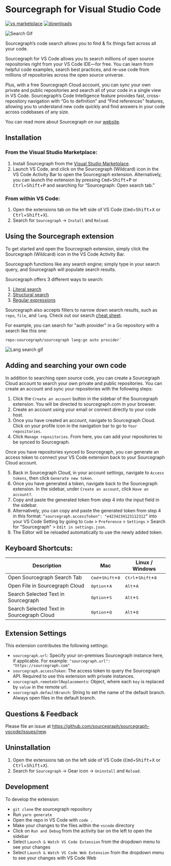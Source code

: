 # Sourcegraph for Visual Studio Code

[![vs marketplace](https://img.shields.io/vscode-marketplace/v/sourcegraph.sourcegraph.svg?label=vs%20marketplace)](https://marketplace.visualstudio.com/items?itemName=sourcegraph.sourcegraph) [![downloads](https://img.shields.io/vscode-marketplace/d/sourcegraph.sourcegraph.svg)](https://marketplace.visualstudio.com/items?itemName=sourcegraph.sourcegraph)

![Search Gif](https://storage.googleapis.com/sourcegraph-assets/VS%20Marketplace/tableContainer.gif)

Sourcegraph’s code search allows you to find & fix things fast across all your code.

Sourcegraph for VS Code allows you to search millions of open source repositories right from your VS Code IDE—for free. You can learn from helpful code examples, search best practices, and re-use code from millions of repositories across the open source universe.

Plus, with a free Sourcegraph Cloud account, you can sync your own private and public repositories and search all of your code in a single view in VS Code. Sourcegraph’s Code Intelligence feature provides fast, cross-repository navigation with “Go to definition” and “Find references” features, allowing you to understand new code quickly and find answers in your code across codebases of any size.

You can read more about Sourcegraph on our [website](https://about.sourcegraph.com/).

## Installation

### From the Visual Studio Marketplace:

1. Install Sourcegraph from the [Visual Studio Marketplace](https://marketplace.visualstudio.com/items?itemName=sourcegraph.sourcegraph).
2. Launch VS Code, and click on the Sourcegraph (Wildcard) icon in the VS Code Activity Bar to open the Sourcegraph extension. Alternatively, you can launch the extension by pressing <kbd>Cmd</kbd>+<kbd>Shift</kbd>+<kbd>P</kbd> or <kbd>Ctrl</kbd>+<kbd>Shift</kbd>+<kbd>P</kbd> and searching for “Sourcegraph: Open search tab.”

### From within VS Code:

1. Open the extensions tab on the left side of VS Code (<kbd>Cmd</kbd>+<kbd>Shift</kbd>+<kbd>X</kbd> or <kbd>Ctrl</kbd>+<kbd>Shift</kbd>+<kbd>X</kbd>).
2. Search for `Sourcegraph` -> `Install` and `Reload`.

## Using the Sourcegraph extension

To get started and open the Sourcegraph extension, simply click the Sourcegraph (Wildcard) icon in the VS Code Activity Bar.

Sourcegraph functions like any search engine; simply type in your search query, and Sourcegraph will populate search results.

Sourcegraph offers 3 different ways to search:

1. [Literal search](https://learn.sourcegraph.com/how-to-search-code-with-sourcegraph-using-literal-patterns)
2. [Structural search](https://learn.sourcegraph.com/how-to-search-with-sourcegraph-using-structural-patterns)
3. [Regular expressions](https://learn.sourcegraph.com/how-to-search-with-sourcegraph-using-regular-expression-patterns)

Sourcegraph also accepts filters to narrow down search results, such as `repo`, `file`, and `lang`. Check out our search [cheat sheet](https://learn.sourcegraph.com/how-to-search-code-with-sourcegraph-a-cheat-sheet).

For example, you can search for "auth provider" in a Go repository with a search like this one:

```
repo:sourcegraph/sourcegraph lang:go auto provider`
```

![Lang search gif](https://storage.googleapis.com/sourcegraph-assets/VS%20Marketplace/langSearch.gif)

## Adding and searching your own code

In addition to searching open source code, you can create a Sourcegraph Cloud account to search your own private and public repositories. You can create an account and sync your repositories with the following steps:

1. Click the `Create an account` button in the sidebar of the Sourcegraph extension. You will be directed to sourcegraph.com in your browser.
2. Create an account using your email or connect directly to your code host.
3. Once you have created an account, navigate to Sourcegraph Cloud. Click on your profile icon in the navigation bar to go to `Your repositories`.
4. Click `Manage repositories`. From here, you can add your repositories to be synced to Sourcegraph.

Once you have repositories synced to Sourcegraph, you can generate an access token to connect your VS Code extension back to your Sourcegraph Cloud account.

5. Back in Sourcegraph Cloud, in your account settings, navigate to `Access tokens`, then click `Generate new token`.
6. Once you have generated a token, navigate back to the Sourcegraph extension. In the sidebar, under `Create an account`, click `Have an account?`.
7. Copy and paste the generated token from step 4 into the input field in the sidebar.
8. Alternatively, you can copy and paste the generated token from step 4 in this format: `“sourcegraph.accessToken": "e4234234123112312”` into your VS Code Setting by going to `Code` > `Preference` > `Settings` > Search for "Sourcegraph" > `Edit in settings.json`.
9. The Editor will be reloaded automatically to use the newly added token.

## Keyboard Shortcuts:

| Description                               | Mac                                          | Linux / Windows                               |
| ----------------------------------------- | -------------------------------------------- | --------------------------------------------- |
| Open Sourcegraph Search Tab               | <kbd>Cmd</kbd>+<kbd>Shift</kbd>+<kbd>8</kbd> | <kbd>Ctrl</kbd>+<kbd>Shift</kbd>+<kbd>8</kbd> |
| Open File in Sourcegraph Cloud            | <kbd>Option</kbd>+<kbd>A</kbd>               | <kbd>Alt</kbd>+<kbd>A</kbd>                   |
| Search Selected Text in Sourcegraph       | <kbd>Option</kbd>+<kbd>S</kbd>               | <kbd>Alt</kbd>+<kbd>S</kbd>                   |
| Search Selected Text in Sourcegraph Cloud | <kbd>Option</kbd>+<kbd>Q</kbd>               | <kbd>Alt</kbd>+<kbd>Q</kbd>                   |

## Extension Settings

This extension contributes the following settings:

- `sourcegraph.url`: Specify your on-premises Sourcegraph instance here, if applicable. For example: `"sourcegraph.url": "https://sourcegraph.com"`
- `sourcegraph.accessToken`: The access token to query the Sourcegraph API. Required to use this extension with private instances.
- `sourcegraph.remoteUrlReplacements`: Object, where each `key` is replaced by `value` in the remote url.
- `sourcegraph.defaultBranch`: String to set the name of the default branch. Always open files in the default branch.

## Questions & Feedback

Please file an issue at https://github.com/sourcegraph/sourcegraph-vscode/issues/new.

## Uninstallation

1.  Open the extensions tab on the left side of VS Code (<kbd>Cmd</kbd>+<kbd>Shift</kbd>+<kbd>X</kbd> or <kbd>Ctrl</kbd>+<kbd>Shift</kbd>+<kbd>X</kbd>).
2.  Search for `Sourcegraph` -> Gear icon -> `Uninstall` and `Reload`.

## Development

To develop the extension:

- `git clone` the sourcegraph repository
- Run `yarn generate`
- Open the repo in VS Code with `code .`
- Make your changes to the files within the `vscode` directory
- Click on `Run and Debug` from the activity bar on the left to open the sidebar
- Select `Launch & Watch VS Code Extension` from the dropdown menu to see your changes
- Select `Launch & Watch VS Code Web Extension` from the dropdown menu to see your changes with VS Code Web
